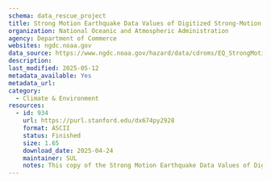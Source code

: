 ```yaml
---
schema: data_rescue_project 
title: Strong Motion Earthquake Data Values of Digitized Strong-Motion Accelerograms
organization: National Oceanic and Atmospheric Administration
agency: Department of Commerce
websites: ngdc.noaa.gov
data_source: https://www.ngdc.noaa.gov/hazard/data/cdroms/EQ_StrongMotion_v1/
description: 
last_modified: 2025-05-12
metadata_available: Yes
metadata_url: 
category:
  - Climate & Environment 
resources:
  - id: 934
    url: https://purl.stanford.edu/dx674py2928
    format: ASCII
    status: Finished
    size: 1.65
    download_date: 2025-04-24
    maintainer: SUL
    notes: This copy of the Strong Motion Earthquake Data Values of Digitized Strong-Motion Accelerograms was created on April 24, 2025 before its decommission on May 5, 2025. It contains all the files in the same hierarchy as originally accessible at https://www.ngdc.noaa.gov/hazard/data/cdroms. Each of the three volumes was downloaded with wget and are available in the directories volume1, volume2, volume3. This deposit also includes the NCEI-strong-motion.xlsx and Event Listing.txt that appeared on the original dataset landing page at https://www.ncei.noaa.gov/products/natural-hazards/tsunamis-earthquakes-volcanoes/earthquakes/strong-motion-database-1933-1994 and https://www.ncei.noaa.gov/products/natural-hazards/tsunamis-earthquakes-volcanoes/earthquakes/cd-collection. The original dataset landing pages are also provides as HTMLs. Please see those for more context and metadata. The keywords below are taken from the NCEI dataset overview at https://www.ncei.noaa.gov/access/metadata/landing-page/bin/iso?id=gov.noaa.ngdc.mgg.hazards%3AG01145, which also has more metadata.Original dataset descriptionsEarthquake Strong Motion Data (1933–1994)The Earthquake Strong Motion Data catalog is the inventory of Accelerograph Record descriptions for the NCEI Earthquake Strong Motion Database. The data, which date from 1933 to 1994, are representative of a broad range of structural and geologic recording environments. Various industrial, academic, and governmental sources located around the world contributed records to the archive.Earthquake CD CollectionsNCEI provides online access to the Earthquake Strong Motion and Seismicity Catalog databases. These collections were previously available as CD-ROMs.Earthquake Strong Motion (CD Rom Archives)The Strong Motion Database collection contains over 15,000 digitized and processed accelerograph records. It was previously available as a physical collection of three CD-ROMs.The data represent a broad range of structural and geologic recording environments. Three types of processed records are included on the CDsUncorrected (raw)Corrected (filtered)Response spectra (includes Fourier spectra)
---
```


